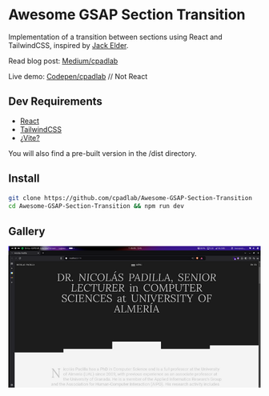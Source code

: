 # Awesome GSAP Section Transition
 
Implementation of a transition between sections using React and TailwindCSS, inspired by [Jack Elder](https://www.jackelder.design/).

Read blog post: [Medium/cpadlab](https://medium.com/@cpadlab/awesome-gsap-section-transition-aba4271c0e0c)

Live demo: [Codepen/cpadlab](https://codepen.io/cpadlab/pen/BaXeJZK) // Not React

## Dev Requirements

- [React](https://es.react.dev/)
- [TailwindCSS](https://tailwindcss.com/)
- [¿Vite?](https://vite.dev/)
  
You will also find a pre-built version in the /dist directory.

## Install

```bash
git clone https://github.com/cpadlab/Awesome-GSAP-Section-Transition
cd Awesome-GSAP-Section-Transition && npm run dev
```

## Gallery

![img](./public/screenshot.png)